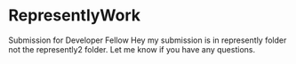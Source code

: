 # RepresentlyWork
Submission for Developer Fellow
Hey my submission is in represently folder not the represently2 folder. Let me know if you have any questions. 
